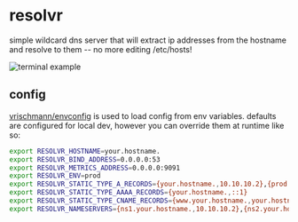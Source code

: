 # resolvr

simple wildcard dns server that will extract ip addresses from the hostname and resolve to them -- no more editing /etc/hosts!

![terminal example](https://www.resolvr.io/terminal-dark.svg)

## config

[vrischmann/envconfig](https://github.com/vrischmann/envconfig) is used to load config from env variables. 
defaults are configured for local dev, however you can override them at runtime like so:

```bash
export RESOLVR_HOSTNAME=your.hostname.
export RESOLVR_BIND_ADDRESS=0.0.0.0:53
export RESOLVR_METRICS_ADDRESS=0.0.0.0:9091
export RESOLVR_ENV=prod
export RESOLVR_STATIC_TYPE_A_RECORDS={your.hostname.,10.10.10.2},{prod.your.hostname.,10.10.10.3}
export RESOLVR_STATIC_TYPE_AAAA_RECORDS={your.hostname.,::1}
export RESOLVR_STATIC_TYPE_CNAME_RECORDS={www.your.hostname.,your.hostname.}
export RESOLVR_NAMESERVERS={ns1.your.hostname.,10.10.10.2},{ns2.your.hostname.,10.10.10.3}
```
